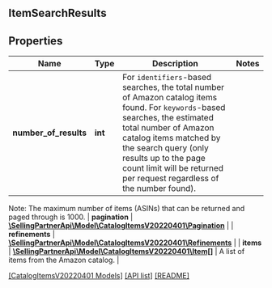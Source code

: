 ## ItemSearchResults

## Properties

Name | Type | Description | Notes
------------ | ------------- | ------------- | -------------
**number_of_results** | **int** | For `identifiers`-based searches, the total number of Amazon catalog items found. For `keywords`-based searches, the estimated total number of Amazon catalog items matched by the search query (only results up to the page count limit will be returned per request regardless of the number found).

Note: The maximum number of items (ASINs) that can be returned and paged through is 1000. |
**pagination** | [**\SellingPartnerApi\Model\CatalogItemsV20220401\Pagination**](Pagination.md) |  |
**refinements** | [**\SellingPartnerApi\Model\CatalogItemsV20220401\Refinements**](Refinements.md) |  |
**items** | [**\SellingPartnerApi\Model\CatalogItemsV20220401\Item[]**](Item.md) | A list of items from the Amazon catalog. |

[[CatalogItemsV20220401 Models]](../) [[API list]](../../Api) [[README]](../../../README.md)
